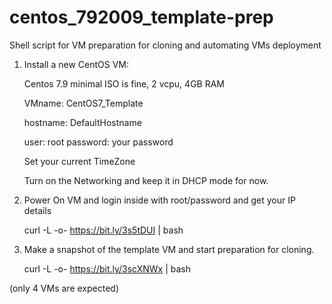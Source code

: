 # centos_792009_template-prep
Shell script for VM preparation for cloning and automating VMs deployment

1) Install a new CentOS VM:

  	Centos 7.9 minimal ISO is fine, 2 vcpu, 4GB RAM

  	VMname: CentOS7_Template

  	hostname: DefaultHostname

  	user: root
  	password: your password

	Set your current TimeZone 

	Turn on the Networking and keep it in DHCP mode for now.

2) Power On VM and login inside with root/password and get your IP details


	curl -L -o- https://bit.ly/3s5tDUI | bash


3) Make a snapshot of the template VM and start preparation for cloning.


	curl -L -o- https://bit.ly/3scXNWx | bash


(only 4 VMs are expected)
